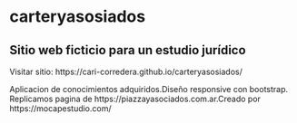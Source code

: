 # carteryasosiados
<h2>Sitio web  ficticio para un  estudio jurídico</h2>
<p> Visitar sitio: https://cari-corredera.github.io/carteryasosiados/ </p>
<p>Aplicacion de conocimientos adquiridos.Diseño responsive con bootstrap.<br>
Replicamos pagina de https://piazzayasociados.com.ar.Creado por https://mocapestudio.com/</p>
